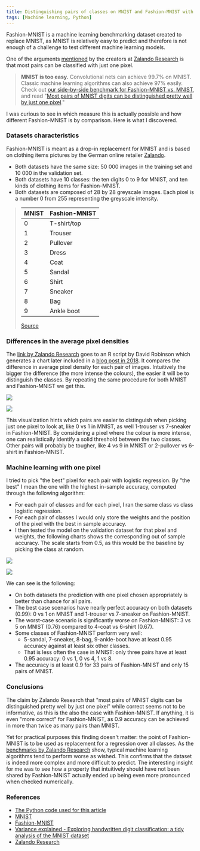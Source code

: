 ```yaml
---
title: Distinguishing pairs of classes on MNIST and Fashion-MNIST with just one pixel
tags: [Machine learning, Python]
---
```


Fashion-MNIST is a machine learning benchmarking dataset created to replace MNIST, as MNIST is relatively easy to predict and therefore is not enough of a challenge to test different machine learning models.

One of the arguments [mentioned](https://github.com/zalandoresearch/fashion-mnist#to-serious-machine-learning-researchers) by the creators at [Zalando Research](https://research.zalando.com/) is that most pairs can be classified with just one pixel.
> **MNIST is too easy.** Convolutional nets can achieve 99.7% on MNIST. Classic machine learning algorithms can also achieve 97% easily. Check out [our side-by-side benchmark for Fashion-MNIST vs. MNIST](http://fashion-mnist.s3-website.eu-central-1.amazonaws.com/), and read "[Most pairs of MNIST digits can be distinguished pretty well by just one pixel](https://gist.github.com/dgrtwo/aaef94ecc6a60cd50322c0054cc04478)."

I was curious to see in which measure this is actually possible and how different Fashion-MNIST is by comparison. Here is what I discovered. 

### Datasets characteristics 
Fashion-MNIST is meant as a drop-in replacement for MNIST and is based on clothing items pictures by the German online retailer [Zalando](https://www.zalando.com/).
* Both datasets have the same size: 50 000 images in the training set and 10 000 in the validation set.
* Both datasets have 10 classes: the ten digits 0 to 9 for MNIST, and ten kinds of  clothing items for Fashion-MNIST.
* Both datasets are composed of 28 by 28 greyscale images. Each pixel is a number 0 from 255 representing the greyscale intensity. 

> | MNIST | Fashion-MNIST |
> | --- | --- |
> | 0 | T-shirt/top |
> | 1 | Trouser |
> | 2 | Pullover |
> | 3 | Dress |
> | 4 | Coat |
> | 5 | Sandal |
> | 6 | Shirt |
> | 7 | Sneaker |
> | 8 | Bag |
> | 9 | Ankle boot |
>
> [Source](https://github.com/zalandoresearch/fashion-mnist/blob/master/README.md#labels)

### Differences in the average pixel densities
The [link by Zalando Research](https://gist.github.com/dgrtwo/aaef94ecc6a60cd50322c0054cc04478) goes to an R script by David Robinson which generates a chart later included in a [blog post in 2018](http://varianceexplained.org/r/digit-eda/). It compares the difference in average pixel density for each pair of images. Intuitively the bigger the difference (the more intense the colours), the easier it will be to distinguish the classes. By repeating the same procedure for both MNIST and Fashion-MNIST we get this.

![](/assets/2021/mnist-pairwise-one-pixel/avg_differences_mnist.png)

![](/assets/2021/mnist-pairwise-one-pixel/avg_differences_fashion.png)

This visualization hints which pairs are easier to distinguish when picking just one pixel to look at, like 0 vs 1 in MNIST, as well 1-trouser vs 7-sneaker in Fashion-MNIST. By considering a pixel where the colour is more intense, one can realistically identify a solid threshold between the two classes. Other pairs will probably be tougher, like 4 vs 9 in MNIST or 2-pullover vs 6-shirt in Fashion-MNIST.

### Machine learning with one pixel
I tried to pick "the best" pixel for each pair with logistic regression. By "the best" I mean the one with the highest in-sample accuracy, computed through the following algorithm:
* For each pair of classes and for each pixel, I ran the same class vs class logistic regression.
* For each pair of classes I would only store the weights and the position of the pixel with the best in sample accuracy.
* I then tested the model on the validation dataset for that pixel and weights, the following charts shows the corresponding out of sample accuracy. The scale starts from 0.5, as this would be the baseline by picking the class at random.

![](/assets/2021/mnist-pairwise-one-pixel/accuracy_1px_pairwise_mnist.png)

![](/assets/2021/mnist-pairwise-one-pixel/accuracy_1px_pairwise_fashion.png)

We can see is the following:
* On both datasets the prediction with one pixel chosen appropriately is better than chance for all pairs.
* The best case scenarios have nearly perfect accuracy on both datasets (0.99): 0 vs 1 on MNIST and 1-trouser vs 7-sneaker on Fashion-MNIST.
* The worst-case scenario is significantly worse on Fashion-MNIST: 3 vs 5 on MNIST (0.76) compared to 4-coat vs 6-shirt (0.67).
* Some classes of Fashion-MNIST perform very well: 
    * 5-sandal, 7-sneaker, 8-bag, 9-ankle-boot have at least 0.95 accuracy against at least six other classes.
    * That is less often the case in MNIST: only three pairs have at least 0.95 accuracy: 0 vs 1, 0 vs 4, 1 vs 8.
*  The accuracy is at least 0.9 for 33 pairs of Fashion-MNIST and only 15 pairs of MNIST.

### Conclusions
The claim by Zalando Research that "most pairs of MNIST digits can be distinguished pretty well by just one pixel" while correct seems not to be informative, as this is the also the case with Fashion-MNIST. If anything, it is even "more correct" for Fashion-MNIST, as 0.9 accuracy can be achieved in more than twice as many pairs than MNIST.  

Yet for practical purposes this finding doesn't matter: the point of Fashion-MNIST is to be used as replacement for a regression over all classes. As the [benchmarks by Zalando Research](http://fashion-mnist.s3-website.eu-central-1.amazonaws.com/) show, typical machine learning algorithms tend to perform worse as wished. This confirms that the dataset is indeed more complex and more difficult to predict. The interesting insight for me was to see how a property that intuitively should have not been shared by Fashion-MNIST actually ended up being even more pronounced when checked numerically.

### References
* [The Python code used for this article](https://github.com/lucafrance/mnist-pixel)
* [MNIST](http://yann.lecun.com/exdb/mnist/)
* [Fashion-MNIST](https://github.com/zalandoresearch/fashion-mnist)
* [Variance explained - Exploring handwritten digit classification: a tidy analysis of the MNIST dataset](http://varianceexplained.org/r/digit-eda/)
* [Zalando Research](https://research.zalando.com/)
